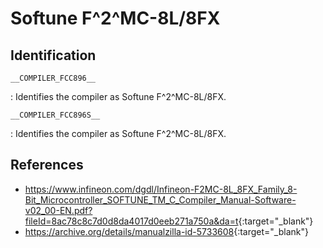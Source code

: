 # Softune F^2^MC-8L/8FX

## Identification

`__COMPILER_FCC896__`

:   Identifies the compiler as Softune F^2^MC-8L/8FX.

`__COMPILER_FCC896S__`

:   Identifies the compiler as Softune F^2^MC-8L/8FX.

## References

- <https://www.infineon.com/dgdl/Infineon-F2MC-8L_8FX_Family_8-Bit_Microcontroller_SOFTUNE_TM_C_Compiler_Manual-Software-v02_00-EN.pdf?fileId=8ac78c8c7d0d8da4017d0eeb271a750a&da=t>{:target="_blank"}
- <https://archive.org/details/manualzilla-id-5733608>{:target="_blank"}
